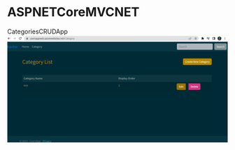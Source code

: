 # ASPNETCoreMVCNET
CategoriesCRUDApp
![screen](https://raw.githubusercontent.com/Algol22/ASPNETCoreMVCNET/master/user.png)
